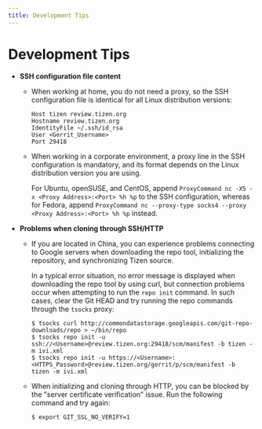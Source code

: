 ```yaml
---
title: Development Tips
---
```


# Development Tips

- **SSH configuration file content**

  - When working at home, you do not need a proxy, so the SSH configuration file is identical for all Linux distribution versions:

    ```
    Host tizen review.tizen.org
    Hostname review.tizen.org
    IdentityFile ~/.ssh/id_rsa
    User <Gerrit_Username>
    Port 29418
    ```

  - When working in a corporate environment, a proxy line in the SSH configuration is mandatory, and its format depends on the Linux distribution version you are using.

    For Ubuntu, openSUSE, and CentOS, append `ProxyCommand nc -X5 -x <Proxy Address>:<Port> %h %p` to the SSH configuration, whereas for Fedora, append `ProxyCommand nc --proxy-type socks4 --proxy <Proxy Address>:<Port> %h %p` instead.

- **Problems when cloning through SSH/HTTP**

  - If you are located in China, you can experience problems connecting to Google servers when downloading the repo tool, initializing the repository, and synchronizing Tizen source.

    In a typical error situation, no error message is displayed when downloading the repo tool by using curl, but connection problems occur when attempting to run the `repo init` command. In such cases, clear the Git HEAD and try running the repo commands through the `tsocks` proxy:

    ```
    $ tsocks curl http://commondatastorage.googleapis.com/git-repo-downloads/repo > ~/bin/repo
    $ tsocks repo init -u ssh://<Username>@review.tizen.org:29418/scm/manifest -b tizen -m ivi.xml
    $ tsocks repo init -u https://<Username>:<HTTPS_Password>@review.tizen.org/gerrit/p/scm/manifest -b tizen -m ivi.xml
    ```

  - When initializing and cloning through HTTP, you can be blocked by the "server certificate verification" issue. Run the following command and try again:

    ```
    $ export GIT_SSL_NO_VERIFY=1
    ```
